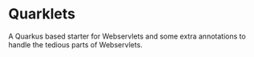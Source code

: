 # Quarklets
A Quarkus based starter for Webservlets and some extra annotations to handle the tedious parts of Webservlets.
